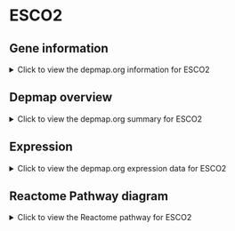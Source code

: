 <h1>ESCO2</h1>

<h2>Gene information</h2>
<details>
  <summary>Click to view the depmap.org information for ESCO2</summary>
  <p><a href="https://depmap.org/portal/gene/ESCO2?tab=about" target="_BLANK">Open page in a new tab...</a></p>
  <iframe src="https://depmap.org/portal/gene/ESCO2?tab=about" style="border:none;width:100%;height:800px"></iframe>
</details>

<h2>Depmap overview</h2>
<details>
  <summary>Click to view the depmap.org summary for ESCO2</summary>
  <p><a href="https://depmap.org/portal/gene/ESCO2?tab=overview" target="_BLANK">Open page in a new tab...</a></p>
  <iframe src="https://depmap.org/portal/gene/ESCO2?tab=overview" style="border:none;width:100%;height:800px"></iframe>
</details>

<h2>Expression</h2>
<details>
  <summary>Click to view the depmap.org expression data for ESCO2</summary>
  <p><a href="https://depmap.org/portal/gene/ESCO2?tab=characterization" target="_BLANK">Open page in a new tab...</a></p>
  <iframe src="https://depmap.org/portal/gene/ESCO2?tab=characterization" style="border:none;width:100%;height:800px"></iframe>
</details>



<h2>Reactome Pathway diagram</h2>
<details>
  <summary>Click to view the Reactome pathway for ESCO2</summary>
  <p><a href="https://reactome.org/PathwayBrowser/#/R-HSA-2468052" target="_BLANK">Open page in a new tab...</a></p>
  <p>Establishment of Sister Chromatid Cohesion</p>
<iframe src="https://reactome.org/PathwayBrowser/#/R-HSA-2468052" style="border:none;width:100%;height:800px"></iframe>
</details>



